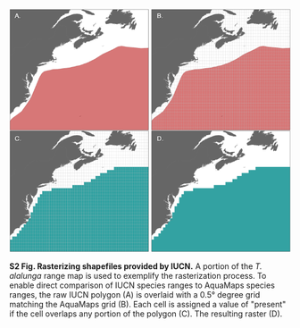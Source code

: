 ![s2 fig](../figs/s2fig.png)

**S2 Fig. Rasterizing shapefiles provided by IUCN.** A portion of the *T. alalunga* range map is used to exemplify the rasterization process. To enable direct comparison of IUCN species ranges to AquaMaps species ranges, the raw IUCN polygon (A) is overlaid with a 0.5° degree grid matching the AquaMaps grid (B). Each cell is assigned a value of "present" if the cell overlaps any portion of the polygon (C). The resulting raster (D).